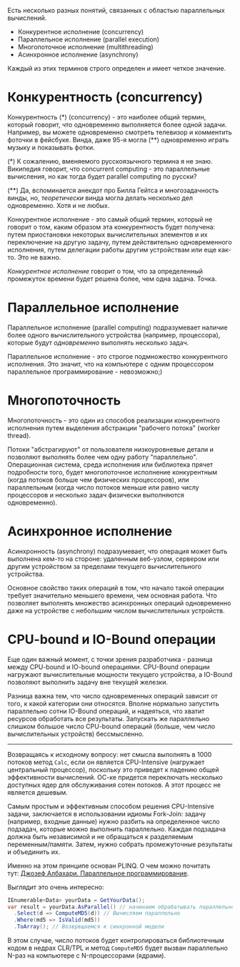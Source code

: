 Есть несколько разных понятий, связанных с областью параллельных вычислений.

- Конкурентное исполнение (concurrency)
- Параллельное исполнение (parallel execution)
- Многопоточное исполнение (multithreading)
- Асинхронное исполнение (asynchrony)

Каждый из этих терминов строго определен и имеет четкое значение.

# Конкурентность (concurrency)

Конкурентность (*) (concurrency) - это наиболее общий термин, который говорит, что одновременно выполняется более одной задачи. Например, вы можете одновременно смотреть телевизор и комментить фоточки в фейсбуке. Винда, даже 95-я могла (**) одновременно играть музыку и показывать фотки.

(*) К сожалению, вменяемого русскоязычного термина я не знаю. Википедия говорит, что concurrent computing - это параллельные вычисления, но как тогда будет parallel computing по русски?

(**) Да, вспоминается анекдот про Билла Гейтса и многозадачность винды, но, _теоретически_ винда могла делать несколько дел одновременно. Хотя и не любых.

Конкурентное исполнение - это самый общий термин, который не говорит о том, каким образом эта конкурентность будет получена: путем приостановки некоторых вычислительных элементов и их переключение на другую задачу, путем действительно одновременного исполнения, путем делегации работы другим устройствам или еще как-то. Это не важно.

_Конкурентное исполнение_ говорит о том, что за определенный промежуток времени будет решена более, чем одна задача. Точка.

# Параллельное исполнение

Параллельное исполнение (parallel computing) подразумевает наличие более одного вычислительного устройства (например, процессора), которые будут _одновременно_ выполнять несколько задач.

Параллельное исполнение - это строгое подмножество конкурентного исполнения. Это значит, что на компьютере с одним процессором параллельное программирование - невозможно;)

# Многопоточность

Многопоточность - это один из способов реализации конкурентного исполнения путем выделения абстракции "рабочего потока" (worker thread).

Потоки "абстрагируют" от пользователя низкоуровневые детали и позволяют выполнять более чем одну работу "параллельно". Операционная система, среда исполнения или библиотека прячет подробности того, будет многопоточное исполнение конкурентным (когда потоков больше чем физических процессоров), или параллельным (когда число потоков меньше или равно числу процессоров и несколько задач физически выполняются одновременно).

# Асинхронное исполнение

Асинхронность (asynchrony) подразумевает, что операция может быть выполнена кем-то на стороне: удаленным веб-узлом, сервером или другим устройством за пределами текущего вычислительного устройства.

Основное свойство таких операций в том, что начало такой операции требует значительно меньшего времени, чем основная работа. Что позволяет выполнять множество асинхронных операций одновременно даже на устройстве с небольшим числом вычислительных устройств.

# CPU-bound и IO-Bound операции

Еще один важный момент, с точки зрения разработчика - разница между CPU-bound и IO-bound операциями. CPU-Bound операции нагружают вычислительные мощности текущего устройства, а IO-Bound позволяют выполнить задачу вне текущей железки.

Разница важна тем, что число одновременных операций зависит от того, к какой категории они относятся. Вполне нормально запустить параллельно сотни IO-Bound операций, и надеяться, что хватит ресурсов обработать все результаты. Запускать же параллельно слишком большое число CPU-bound операций (больше, чем число вычислительных устройств) бессмысленно.

---

Возвращаясь к исходному вопросу: нет смысла выполнять в 1000 потоков метод `Calc`, если он является CPU-Intensive (нагружает центральный процессор), поскольку это приведет к падению общей эффективности вычислений. ОС-ке придется переключать несколько доступных ядер для обслуживания сотен потоков. А этот процесс не является дешевым.

Самым простым и эффективным способом решения CPU-Intensive задачи, заключается в использовании идиомы Fork-Join: задачу (например, входные данные) нужно разбить на определенное число подзадач, которые можно выполнить параллельно. Каждая подзадача должна быть независимой и не обращаться к разделяемым переменным/памяти. Затем, нужно собрать промежуточные результаты и объединить их.

Именно на этом принципе основан PLINQ. О чем можно почитать тут: [Джозеф Албахари. Параллельное программирование](http://sergeyteplyakov.blogspot.com/2010/09/51.html).

Выглядит это очень интересно:

```csharp
IEnumerable<Data> yourData = GetYourData();
var result = yourData.AsParallel() // начинаем обрабатывать параллельно
  .Select(d => ComputeMD5(d)) // Вычисляем параллельно
  .Where(md5 => IsValid(md5))
  .ToArray(); // Возврвщаемся к синхронной модели
```

В этом случае, число потоков будет контролироваться библиотечным кодом в недрах CLR/TPL и метод `ComputeMD5` будет вызван параллельно N-раз на компьютере с N-процессорами (ядрами).
